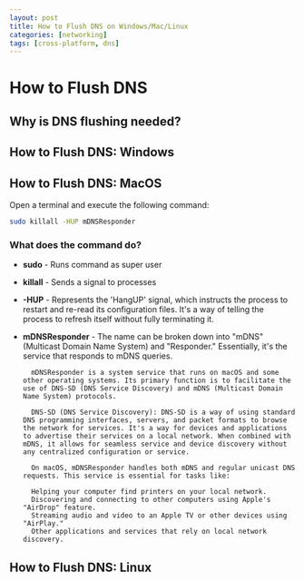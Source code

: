 ```yaml
---
layout: post
title: How to Flush DNS on Windows/Mac/Linux
categories: [networking]
tags: [cross-platform, dns]
---
```


# How to Flush DNS

## Why is DNS flushing needed?

## How to Flush DNS: Windows

## How to Flush DNS: MacOS
Open a terminal and execute the following command: 
```sh
sudo killall -HUP mDNSResponder
```
### What does the command do?
* **sudo** - Runs command as super user
* **killall** - Sends a signal to processes
* **-HUP** - Represents the 'HangUP' signal, which instructs the process to restart and re-read its configuration files. It's a way of telling the process to refresh itself without fully terminating it.
* **mDNSResponder** - The name can be broken down into "mDNS" (Multicast Domain Name System) and "Responder." Essentially, it's the service that responds to mDNS queries.  

        mDNSResponder is a system service that runs on macOS and some other operating systems. Its primary function is to facilitate the use of DNS-SD (DNS Service Discovery) and mDNS (Multicast Domain Name System) protocols.  

        DNS-SD (DNS Service Discovery): DNS-SD is a way of using standard DNS programming interfaces, servers, and packet formats to browse the network for services. It's a way for devices and applications to advertise their services on a local network. When combined with mDNS, it allows for seamless service and device discovery without any centralized configuration or service.

        On macOS, mDNSResponder handles both mDNS and regular unicast DNS requests. This service is essential for tasks like:  

        Helping your computer find printers on your local network.
        Discovering and connecting to other computers using Apple's "AirDrop" feature.
        Streaming audio and video to an Apple TV or other devices using "AirPlay."
        Other applications and services that rely on local network discovery.
## How to Flush DNS: Linux